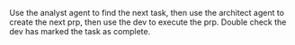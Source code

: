 Use the analyst agent to find the next task, then use the architect agent to create the next prp, then use the dev to execute the prp. Double check the dev has marked the task as complete.